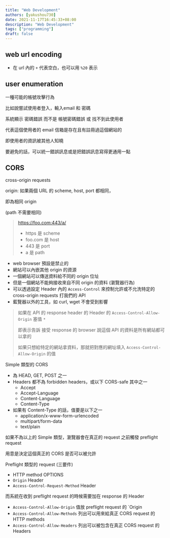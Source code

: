 ```yaml
---
title: "Web Development"
authors: [yakushou730]
date: 2021-11-17T16:45:33+08:00
description: "Web Development"
tags: ["programming"]
draft: false
---
```


## web url encoding
- 在 url 內的 `+` 代表空白，也可以用 `%20` 表示

## user enumeration

一種可能的帳號攻擊行為

比如說嘗試使用者登入，輸入email 和 密碼

系統顯示 密碼錯誤 而不是 帳號密碼錯誤 或 找不到此使用者

代表這個使用者的 email 信箱是存在且有註冊過這個網站的

即使用者的資訊被其他人知曉

要避免的話，可以統一錯誤訊息或是把錯誤訊息寫得更通用一點

## CORS

cross-origin requests

origin: 如果兩個 URL 的 scheme, host, port 都相同，

即為相同 origin

(path 不需要相同)

> https://foo.com:443/a/
> - https 是 scheme
> - foo.com 是 host
> - 443 是 port
> - a 是 path

- web browser 預設是禁止的
- 網站可以內嵌其他 origin 的資源
- 一個網站可以傳送資料給不同的 origin 位址
- 但是一個網站不能夠接收來自不同 origin 的資料 (瀏覽器行為)
- 可以透過設定 Header 內的 `Access-Control` 來控制允許或不允洗特定的 cross-origin requests 打我們的 API
- 藍覽器以外的工具，如 curl, wget 不會受到影響

> 如果在 API 的 response header 的 Header 的 `Access-Control-Allow-Origin` 塞值 `*`
> 
> 即表示告訴 接受 response 的 browser 說這個 API 的資料是所有網站都可以拿的 
> 
> 如果只想給特定的網站拿資料，那就把對應的網址填入 `Access-Control-Allow-Origin` 的值 

Simple 類型的 CORS
- 為 HEAD, GET, POST 之一
- Headers 都不為 forbidden headers，或以下 CORS-safe 其中之一
  - Accept
  - Accept-Language
  - Content-Language
  - Content-Type
- 如果有 Content-Type 的話，值要是以下之一
  - application/x-www-form-urlencoded
  - multipart/form-data
  - text/plain

如果不為以上的 Simple 類型，瀏覽器會在真正的 request 之前觸發 preflight request

用意是決定這個真正的 CORS 是否可以被允許

Preflight 類型的 request (三要件)
- HTTP method OPTIONS
- `Origin` Header
- `Access-Control-Request-Method` Header

而系統在收到 preflight request 的時候需要加在 response 的 Header
- `Access-Control-Allow-Origin` 值放 preflight request 的 `Origin
- `Access-Control-Allow-Methods` 列出可以用來給真正 CORS request 的 HTTP methods
- `Access-Control-Allow-Headers` 列出可以被包含在真正 CORS request 的 Headers
